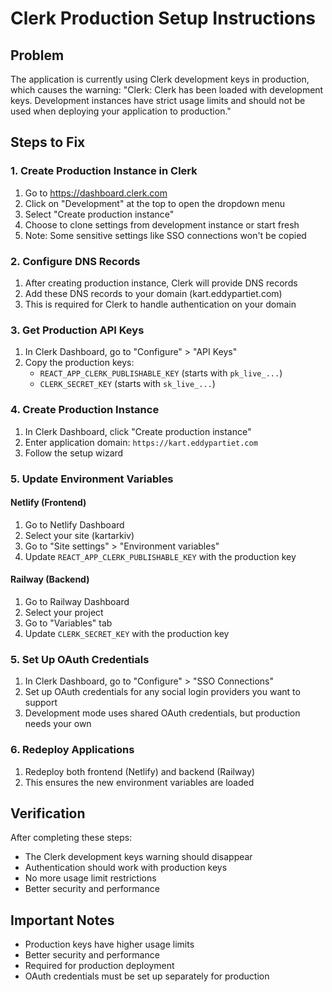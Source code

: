 # Clerk Production Setup Instructions

## Problem
The application is currently using Clerk development keys in production, which causes the warning:
"Clerk: Clerk has been loaded with development keys. Development instances have strict usage limits and should not be used when deploying your application to production."

## Steps to Fix

### 1. Create Production Instance in Clerk
1. Go to https://dashboard.clerk.com
2. Click on "Development" at the top to open the dropdown menu
3. Select "Create production instance"
4. Choose to clone settings from development instance or start fresh
5. Note: Some sensitive settings like SSO connections won't be copied

### 2. Configure DNS Records
1. After creating production instance, Clerk will provide DNS records
2. Add these DNS records to your domain (kart.eddypartiet.com)
3. This is required for Clerk to handle authentication on your domain

### 3. Get Production API Keys
1. In Clerk Dashboard, go to "Configure" > "API Keys"
2. Copy the production keys:
   - `REACT_APP_CLERK_PUBLISHABLE_KEY` (starts with `pk_live_...`)
   - `CLERK_SECRET_KEY` (starts with `sk_live_...`)

### 4. Create Production Instance
1. In Clerk Dashboard, click "Create production instance"
2. Enter application domain: `https://kart.eddypartiet.com`
3. Follow the setup wizard

### 5. Update Environment Variables

#### Netlify (Frontend)
1. Go to Netlify Dashboard
2. Select your site (kartarkiv)
3. Go to "Site settings" > "Environment variables"
4. Update `REACT_APP_CLERK_PUBLISHABLE_KEY` with the production key

#### Railway (Backend)
1. Go to Railway Dashboard
2. Select your project
3. Go to "Variables" tab
4. Update `CLERK_SECRET_KEY` with the production key

### 5. Set Up OAuth Credentials
1. In Clerk Dashboard, go to "Configure" > "SSO Connections"
2. Set up OAuth credentials for any social login providers you want to support
3. Development mode uses shared OAuth credentials, but production needs your own

### 6. Redeploy Applications
1. Redeploy both frontend (Netlify) and backend (Railway)
2. This ensures the new environment variables are loaded

## Verification
After completing these steps:
- The Clerk development keys warning should disappear
- Authentication should work with production keys
- No more usage limit restrictions
- Better security and performance

## Important Notes
- Production keys have higher usage limits
- Better security and performance
- Required for production deployment
- OAuth credentials must be set up separately for production
